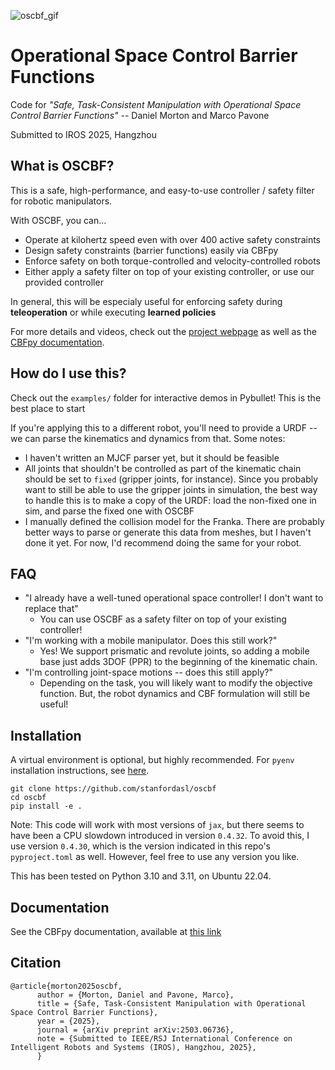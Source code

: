 ![oscbf_gif](https://github.com/user-attachments/assets/43b615a3-dcec-4fc4-bc7f-2ba674562323)

# Operational Space Control Barrier Functions

Code for *"Safe, Task-Consistent Manipulation with Operational Space Control Barrier Functions"* -- Daniel Morton and Marco Pavone

Submitted to IROS 2025, Hangzhou


## What is OSCBF?

This is a safe, high-performance, and easy-to-use controller / safety filter for robotic manipulators.

With OSCBF, you can...
- Operate at kilohertz speed even with over 400 active safety constraints
- Design safety constraints (barrier functions) easily via CBFpy
- Enforce safety on both torque-controlled and velocity-controlled robots
- Either apply a safety filter on top of your existing controller, or use our provided controller

In general, this will be especialy useful for enforcing safety during **teleoperation** or while executing **learned policies**

For more details and videos, check out the [project webpage](https://stanfordasl.github.io/oscbf/) as well as the [CBFpy documentation](https://danielpmorton.github.io/cbfpy/).


## How do I use this?

Check out the `examples/` folder for interactive demos in Pybullet! This is the best place to start

If you're applying this to a different robot, you'll need to provide a URDF -- we can parse the kinematics and dynamics from that. Some notes:
- I haven't written an MJCF parser yet, but it should be feasible
- All joints that shouldn't be controlled as part of the kinematic chain should be set to `fixed` (gripper joints, for instance). Since you probably want to still be able to use the gripper joints in simulation, the best way to handle this is to make a copy of the URDF: load the non-fixed one in sim, and parse the fixed one with OSCBF
- I manually defined the collision model for the Franka. There are probably better ways to parse or generate this data from meshes, but I haven't done it yet. For now, I'd recommend doing the same for your robot.

## FAQ

- "I already have a well-tuned operational space controller! I don't want to replace that"
  - You can use OSCBF as a safety filter on top of your existing controller!
- "I'm working with a mobile manipulator. Does this still work?"
  - Yes! We support prismatic and revolute joints, so adding a mobile base just adds 3DOF (PPR) to the beginning of the kinematic chain.
- "I'm controlling joint-space motions -- does this still apply?"
  - Depending on the task, you will likely want to modify the objective function. But, the robot dynamics and CBF formulation will still be useful!


## Installation

A virtual environment is optional, but highly recommended. For `pyenv` installation instructions, see [here](https://danielpmorton.github.io/cbfpy/pyenv).

```
git clone https://github.com/stanfordasl/oscbf
cd oscbf
pip install -e .
```

Note: This code will work with most versions of `jax`, but there seems to have been a CPU slowdown introduced in version `0.4.32`. To avoid this, I use version `0.4.30`, which is the version indicated in this repo's `pyproject.toml` as well. However, feel free to use any version you like.

This has been tested on Python 3.10 and 3.11, on Ubuntu 22.04.


## Documentation

See the CBFpy documentation, available at [this link](https://danielpmorton.github.io/cbfpy)


## Citation
```
@article{morton2025oscbf,
      author = {Morton, Daniel and Pavone, Marco},
      title = {Safe, Task-Consistent Manipulation with Operational Space Control Barrier Functions},
      year = {2025},
      journal = {arXiv preprint arXiv:2503.06736},
      note = {Submitted to IEEE/RSJ International Conference on Intelligent Robots and Systems (IROS), Hangzhou, 2025},
      }
```

